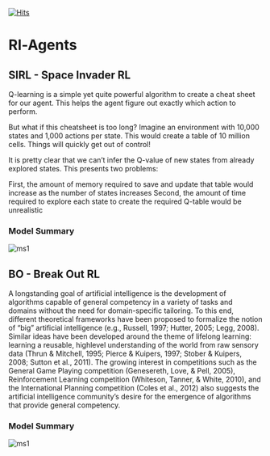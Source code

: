 [![Hits](https://hits.seeyoufarm.com/api/count/incr/badge.svg?url=https%3A%2F%2Fgithub.com%2FGhaiyur%2FRl-Agents&count_bg=%23000000&title_bg=%23000000&icon=probot.svg&icon_color=%23E7E7E7&title=Bots+Visited&edge_flat=false)](https://hits.seeyoufarm.com)
# Rl-Agents 

## SIRL - Space Invader RL

Q-learning is a simple yet quite powerful algorithm to create a cheat sheet for our agent. This helps the agent figure out exactly which action to perform.

But what if this cheatsheet is too long? Imagine an environment with 10,000 states and 1,000 actions per state. This would create a table of 10 million cells. Things will quickly get out of control!

It is pretty clear that we can’t infer the Q-value of new states from already explored states. This presents two problems:

First, the amount of memory required to save and update that table would increase as the number of states increases
Second, the amount of time required to explore each state to create the required Q-table would be unrealistic

### Model Summary 

![ms1](https://user-images.githubusercontent.com/26713317/125749429-85c9e514-9613-4d01-9a12-d9082f46487a.png)

## BO - Break Out RL

A longstanding goal of artificial intelligence is the development of algorithms capable of
general competency in a variety of tasks and domains without the need for domain-specific
tailoring. To this end, different theoretical frameworks have been proposed to formalize the
notion of “big” artificial intelligence (e.g., Russell, 1997; Hutter, 2005; Legg, 2008). Similar
ideas have been developed around the theme of lifelong learning: learning a reusable, highlevel understanding of the world from raw sensory data (Thrun & Mitchell, 1995; Pierce &
Kuipers, 1997; Stober & Kuipers, 2008; Sutton et al., 2011). The growing interest in competitions such as the General Game Playing competition (Genesereth, Love, & Pell, 2005),
Reinforcement Learning competition (Whiteson, Tanner, & White, 2010), and the International Planning competition (Coles et al., 2012) also suggests the artificial intelligence
community’s desire for the emergence of algorithms that provide general competency.

### Model Summary 

![ms1](https://user-images.githubusercontent.com/26713317/125749429-85c9e514-9613-4d01-9a12-d9082f46487a.png)


